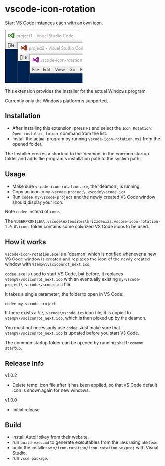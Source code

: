 # vscode-icon-rotation
Start VS Code instances each with an own icon.

![VS Code each with an own icon](doc/logo.png)

This extension provides the Installer for the actual Windows program.

Currently only the Windows platform is supported.

## Installation
- After installing this extension, press `F1` and select the `Icon Rotation: Open installer folder` command from the list.
- Install the actual program by running `vscode-icon-rotation.msi` from the opened folder.

The Installer creates a shortcut to the 'deamon' in the common startup folder and adds the program's installation path to the system path.

## Usage
* Make sure `vscode-icon-rotation.exe`, the 'deamon', is running.
* Copy an icon to `my-vscode-project\.vscode\vscode.ico`
* Run `codee my-vscode-project` and the newly created VS Code window should display your icon.

Note `codee` instead of `code`.

The `%USERPROFILE%\.vscode\extensions\krizzdewizz.vscode-icon-rotation-1.0.0\icons` folder contains some colorized VS Code icons to be used.

## How it works
`vscode-icon-rotation.exe` is a 'deamon' which is notified whenever a new VS Code window is created and replaces the icon of the newly created window with `%temp%\vsciconrot_next.ico`.

`codee.exe` is used to start VS Code, but before, it replaces `%temp%\vsciconrot_next.ico` with an eventually existing `my-vscode-project\.vscode\vscode.ico` file.

It takes a single parameter; the folder to open in VS Code:

```
codee my-vscode-project
```

If there exists a `%1\.vscode\vscode.ico` icon file, it is copied to `%temp%\vsciconrot_next.ico`, which is then picked up by the deamon.

You must not necessarily use `codee`. Just make sure that `%temp%\vsciconrot_next.ico` is updated before you start VS Code.

The common startup folder can be opened by running `shell:common startup`.

## Release Info

v1.0.2
- Delete temp. icon file after it has been applied, so that VS Code default icon is shown again for new windows.

v1.0.0
- Initial release

## Build

- install AutoHotkey from their website.
- run `build-exe.cmd` to generate executables from the `ahk`s using `ahk2exe`.
- build the installer `wix/icon-rotation/icon-rotation.wixproj` with Visual Studio.
- run `vsce package`.
